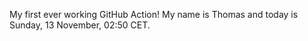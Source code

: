 My first ever working GitHub Action!
My name is Thomas and today is Sunday, 13 November, 02:50 CET. 
